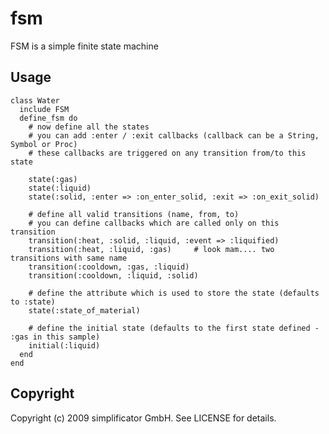 # fsm

FSM is a simple finite state machine

## Usage
    class Water
      include FSM
      define_fsm do
        # now define all the states
        # you can add :enter / :exit callbacks (callback can be a String, Symbol or Proc)
        # these callbacks are triggered on any transition from/to this state
        
        state(:gas)
        state(:liquid)
        state(:solid, :enter => :on_enter_solid, :exit => :on_exit_solid)
        
        # define all valid transitions (name, from, to)
        # you can define callbacks which are called only on this transition
        transition(:heat, :solid, :liquid, :event => :liquified)
        transition(:heat, :liquid, :gas)     # look mam.... two transitions with same name
        transition(:cooldown, :gas, :liquid)
        transition(:cooldown, :liquid, :solid)
        
        # define the attribute which is used to store the state (defaults to :state)
        state(:state_of_material)
        
        # define the initial state (defaults to the first state defined - :gas in this sample)
        initial(:liquid)
      end
    end
## Copyright
Copyright (c) 2009 simplificator GmbH. See LICENSE for details.

